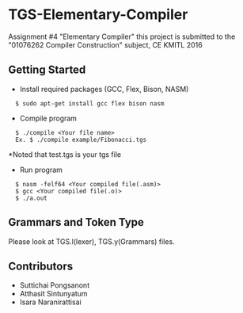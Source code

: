 # TGS-Elementary-Compiler
Assignment #4 "Elementary Compiler"
this project is submitted to the "01076262 Compiler Construction" subject, CE KMITL 2016
## Getting Started  

- Install required packages (GCC, Flex, Bison, NASM)

```shell
  $ sudo apt-get install gcc flex bison nasm
```

- Compile program

```shell
  $ ./compile <Your file name>
  Ex. $ ./compile example/Fibonacci.tgs
```
*Noted that test.tgs is your tgs file

- Run program
```shell
  $ nasm -felf64 <Your compiled file(.asm)>
  $ gcc <Your compiled file(.o)>
  $ ./a.out
```
## Grammars and Token Type
Please look at TGS.l(lexer), TGS.y(Grammars) files.

## Contributors
* Suttichai Pongsanont
* Atthasit Sintunyatum
* Isara Naranirattisai
